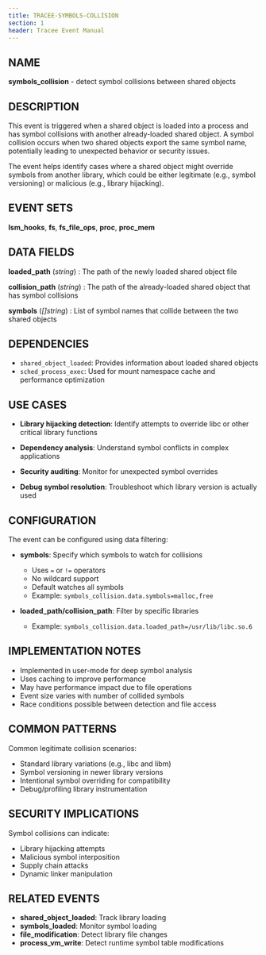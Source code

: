 ```yaml
---
title: TRACEE-SYMBOLS-COLLISION
section: 1
header: Tracee Event Manual
---
```


## NAME

**symbols_collision** - detect symbol collisions between shared objects

## DESCRIPTION

This event is triggered when a shared object is loaded into a process and has symbol collisions with another already-loaded shared object. A symbol collision occurs when two shared objects export the same symbol name, potentially leading to unexpected behavior or security issues.

The event helps identify cases where a shared object might override symbols from another library, which could be either legitimate (e.g., symbol versioning) or malicious (e.g., library hijacking).

## EVENT SETS

**lsm_hooks**, **fs**, **fs_file_ops**, **proc**, **proc_mem**

## DATA FIELDS

**loaded_path** (*string*)
: The path of the newly loaded shared object file

**collision_path** (*string*)
: The path of the already-loaded shared object that has symbol collisions

**symbols** (*[]string*)
: List of symbol names that collide between the two shared objects

## DEPENDENCIES

- `shared_object_loaded`: Provides information about loaded shared objects
- `sched_process_exec`: Used for mount namespace cache and performance optimization

## USE CASES

- **Library hijacking detection**: Identify attempts to override libc or other critical library functions

- **Dependency analysis**: Understand symbol conflicts in complex applications

- **Security auditing**: Monitor for unexpected symbol overrides

- **Debug symbol resolution**: Troubleshoot which library version is actually used

## CONFIGURATION

The event can be configured using data filtering:

- **symbols**: Specify which symbols to watch for collisions
  * Uses `=` or `!=` operators
  * No wildcard support
  * Default watches all symbols
  * Example: `symbols_collision.data.symbols=malloc,free`

- **loaded_path/collision_path**: Filter by specific libraries
  * Example: `symbols_collision.data.loaded_path=/usr/lib/libc.so.6`

## IMPLEMENTATION NOTES

- Implemented in user-mode for deep symbol analysis
- Uses caching to improve performance
- May have performance impact due to file operations
- Event size varies with number of collided symbols
- Race conditions possible between detection and file access

## COMMON PATTERNS

Common legitimate collision scenarios:

- Standard library variations (e.g., libc and libm)
- Symbol versioning in newer library versions
- Intentional symbol overriding for compatibility
- Debug/profiling library instrumentation

## SECURITY IMPLICATIONS

Symbol collisions can indicate:

- Library hijacking attempts
- Malicious symbol interposition
- Supply chain attacks
- Dynamic linker manipulation

## RELATED EVENTS

- **shared_object_loaded**: Track library loading
- **symbols_loaded**: Monitor symbol loading
- **file_modification**: Detect library file changes
- **process_vm_write**: Detect runtime symbol table modifications
